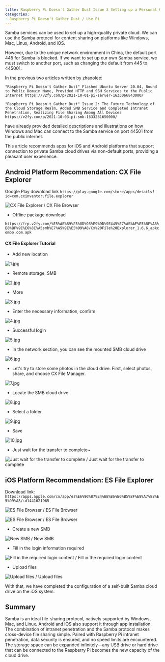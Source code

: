 ```yaml
---
title: Raspberry Pi Doesn't Gather Dust Issue 3 Setting up a Personal Cloud with Raspberry Pi, Enabling Cross-device Access Across All Platforms, How to Use Samba Services on Android and iOS with Non-default Ports
categories:
- Raspberry Pi Doesn't Gather Dust / Use Pi
---
```




Samba services can be used to set up a high-quality private cloud. We can use the Samba protocol for content sharing on platforms like Windows, Mac, Linux, Android, and iOS.



However, due to the unique network environment in China, the default port 445 for Samba is blocked. If we want to set up our own Samba service, we must switch to another port, such as changing the default from 445 to 445001.



In the previous two articles written by zhaoolee:



`"Raspberry Pi Doesn't Gather Dust" Flashed Ubuntu Server 20.04, Bound to Public Domain Name, Provided HTTP and SSH Services to the Public Internet https://v2fy.com/p/2021-10-01-pi-server-1633066843000/`



`"Raspberry Pi Doesn't Gather Dust" Issue 2: The Future Technology of the Cloud Storage Realm, Added SMB Service and Completed Intranet Penetration, Realizing File Sharing Among All Devices https://v2fy.com/p/2021-10-03-pi-smb-1633231650000/` 



have already provided detailed descriptions and illustrations on how Windows and Mac can connect to the Samba service on port 44501 from the public internet.



This article recommends apps for iOS and Android platforms that support connection to private Samba cloud drives via non-default ports, providing a pleasant user experience.



## Android Platform Recommendation: CX File Explorer

Google Play download link `https://play.google.com/store/apps/details?id=com.cxinventor.file.explorer`

![CX File Explorer / CX File Browser](https://cdn.fangyuanxiaozhan.com/assets/1633327569569hd8w64Q1.png)

- Offline package download

`https://frp.v2fy.com/%E5%AE%89%E5%8D%93%E9%9D%9E445%E7%AB%AF%E5%8F%A3%E8%BF%9E%E6%8E%A5smb%E7%A5%9E%E5%99%A8/Cx%20File%20Explorer_1.6.6_apkcombo.com.apk`

#### CX File Explorer Tutorial

- Add new location

![1.jpg](https://cdn.fangyuanxiaozhan.com/assets/1633327574695nFpCFFjR.jpeg)

- Remote storage, SMB

![2.jpg](https://cdn.fangyuanxiaozhan.com/assets/1633327601851FewytHbY.jpeg)

- More

![3.jpg](https://cdn.fangyuanxiaozhan.com/assets/1633327606769RkrxDFee.jpeg)

- Enter the necessary information, confirm

![4.jpg](https://cdn.fangyuanxiaozhan.com/assets/1633327610907fT4YrHTB.jpeg)

- Successful login

![5.jpg](https://cdn.fangyuanxiaozhan.com/assets/1633327615588a3sbXpm7.jpeg)


- In the network section, you can see the mounted SMB cloud drive

![6.jpg](https://cdn.fangyuanxiaozhan.com/assets/1633327620982mybNTkYS.jpeg)


- Let's try to store some photos in the cloud drive. First, select photos, share, and choose CX File Manager.

![7.jpg](https://cdn.fangyuanxiaozhan.com/assets/1633327625689iieJ46dc.jpeg)

- Locate the SMB cloud drive

![8.jpg](https://cdn.fangyuanxiaozhan.com/assets/1633327629812z0E76FFX.jpeg)

- Select a folder

![9.jpg](https://cdn.fangyuanxiaozhan.com/assets/1633327634393SjpPRZcS.jpeg)

- Save

![10.jpg](https://cdn.fangyuanxiaozhan.com/assets/16333276388235e8eSzST.jpeg)


- Just wait for the transfer to complete~

![Just wait for the transfer to complete / Just wait for the transfer to complete](https://cdn.fangyuanxiaozhan.com/assets/16333276437171m1xNr1K.jpeg)


## iOS Platform Recommendation: ES File Explorer

Download link: `https://apps.apple.com/cn/app/es%E6%96%87%E4%BB%B6%E6%B5%8F%E8%A7%88%E5%99%A8/id1441621965`



![ES File Browser / ES File Browser](https://cdn.fangyuanxiaozhan.com/assets/1633327650166TQ1Gik5T.jpeg)

![ES File Browser / ES File Browser](https://cdn.fangyuanxiaozhan.com/assets/1633327653663fxtiEtt1.png)

- Create a new SMB

  

![New SMB / New SMB](https://cdn.fangyuanxiaozhan.com/assets/1633327658539PRenzCzW.jpeg)

- Fill in the login information required

![Fill in the required login content / Fill in the required login content](https://cdn.fangyuanxiaozhan.com/assets/1633327662576eZhYsrXp.jpeg)


- Upload files

![Upload files / Upload files](https://cdn.fangyuanxiaozhan.com/assets/1633327668759TQZKChE5.jpeg)


With that, we have completed the configuration of a self-built Samba cloud drive on the iOS system.



## Summary

Samba is an ideal file-sharing protocol, natively supported by Windows, Mac, and Linux. Android and iOS also support it through app installation. The combination of intranet penetration and the Samba protocol makes cross-device file sharing simple. Paired with Raspberry Pi intranet penetration, data security is ensured, and no speed limits are encountered. The storage space can be expanded infinitely—any USB drive or hard drive that can be connected to the Raspberry Pi becomes the new capacity of the cloud drive.


